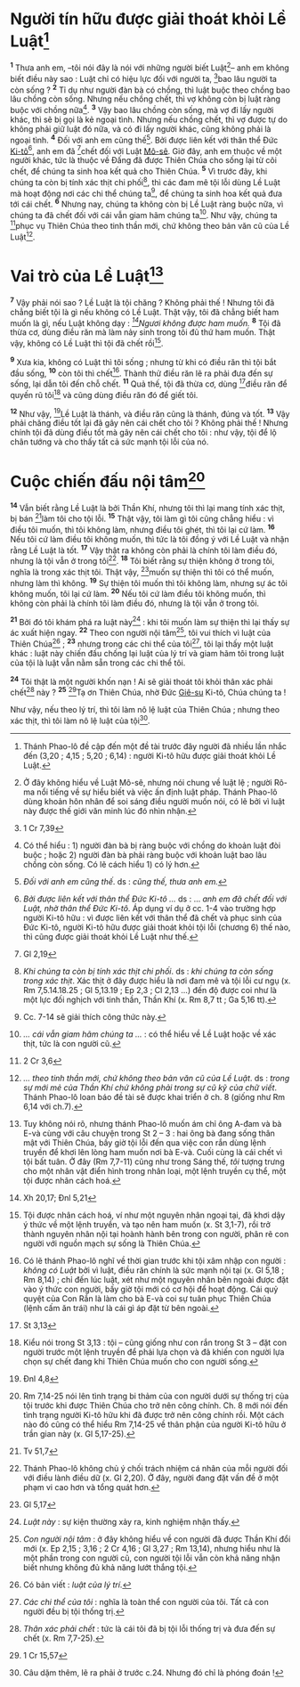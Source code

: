 # Người tín hữu được giải thoát khỏi Lề Luật[^1-39e7d329-1db0-4ffe-b425-f60c2c0777a0]

<sup><b>1</b></sup> Thưa anh em, –tôi nói đây là nói với những người biết Luật[^2-39e7d329-1db0-4ffe-b425-f60c2c0777a0]– anh em không biết điều này sao : Luật chỉ có hiệu lực đối với người ta, [^1@-39e7d329-1db0-4ffe-b425-f60c2c0777a0]bao lâu người ta còn sống ? <sup><b>2</b></sup> Tỉ dụ như người đàn bà có chồng, thì luật buộc theo chồng bao lâu chồng còn sống. Nhưng nếu chồng chết, thì vợ không còn bị luật ràng buộc với chồng nữa[^3-39e7d329-1db0-4ffe-b425-f60c2c0777a0]. <sup><b>3</b></sup> Vậy bao lâu chồng còn sống, mà vợ đi lấy người khác, thì sẽ bị gọi là kẻ ngoại tình. Nhưng nếu chồng chết, thì vợ được tự do không phải giữ luật đó nữa, và có đi lấy người khác, cũng không phải là ngoại tình. <sup><b>4</b></sup> Đối với anh em cũng thế[^4-39e7d329-1db0-4ffe-b425-f60c2c0777a0]. Bởi được liên kết với thân thể Đức [Ki-tô]()[^5-39e7d329-1db0-4ffe-b425-f60c2c0777a0], anh em đã [^2@-39e7d329-1db0-4ffe-b425-f60c2c0777a0]chết đối với Luật [Mô-sê](). Giờ đây, anh em thuộc về một người khác, tức là thuộc về Đấng đã được Thiên Chúa cho sống lại từ cõi chết, để chúng ta sinh hoa kết quả cho Thiên Chúa. <sup><b>5</b></sup> Vì trước đây, khi chúng ta còn bị tính xác thịt chi phối[^6-39e7d329-1db0-4ffe-b425-f60c2c0777a0], thì các đam mê tội lỗi dùng Lề Luật mà hoạt động nơi các chi thể chúng ta[^7-39e7d329-1db0-4ffe-b425-f60c2c0777a0], để chúng ta sinh hoa kết quả đưa tới cái chết. <sup><b>6</b></sup> Nhưng nay, chúng ta không còn bị Lề Luật ràng buộc nữa, vì chúng ta đã chết đối với cái vẫn giam hãm chúng ta[^8-39e7d329-1db0-4ffe-b425-f60c2c0777a0]. Như vậy, chúng ta [^3@-39e7d329-1db0-4ffe-b425-f60c2c0777a0]phục vụ Thiên Chúa theo tinh thần mới, chứ không theo bản văn cũ của Lề Luật[^9-39e7d329-1db0-4ffe-b425-f60c2c0777a0].

# Vai trò của Lề Luật[^10-39e7d329-1db0-4ffe-b425-f60c2c0777a0]

<sup><b>7</b></sup> Vậy phải nói sao ? Lề Luật là tội chăng ? Không phải thế ! Nhưng tôi đã chẳng biết tội là gì nếu không có Lề Luật. Thật vậy, tôi đã chẳng biết ham muốn là gì, nếu Luật không dạy : _[^4@-39e7d329-1db0-4ffe-b425-f60c2c0777a0]Ngươi không được ham muốn._ <sup><b>8</b></sup> Tội đã thừa cơ, dùng điều răn mà làm nảy sinh trong tôi đủ thứ ham muốn. Thật vậy, không có Lề Luật thì tội đã chết rồi[^11-39e7d329-1db0-4ffe-b425-f60c2c0777a0].

<sup><b>9</b></sup> Xưa kia, không có Luật thì tôi sống ; nhưng từ khi có điều răn thì tội bắt đầu sống, <sup><b>10</b></sup> còn tôi thì chết[^12-39e7d329-1db0-4ffe-b425-f60c2c0777a0]. Thành thử điều răn lẽ ra phải đưa đến sự sống, lại dẫn tôi đến chỗ chết. <sup><b>11</b></sup> Quả thế, tội đã thừa cơ, dùng [^5@-39e7d329-1db0-4ffe-b425-f60c2c0777a0]điều răn để quyến rũ tôi[^13-39e7d329-1db0-4ffe-b425-f60c2c0777a0] và cũng dùng điều răn đó để giết tôi.

<sup><b>12</b></sup> Như vậy, [^6@-39e7d329-1db0-4ffe-b425-f60c2c0777a0]Lề Luật là thánh, và điều răn cũng là thánh, đúng và tốt. <sup><b>13</b></sup> Vậy phải chăng điều tốt lại đã gây nên cái chết cho tôi ? Không phải thế ! Nhưng chính tội đã dùng điều tốt mà gây nên cái chết cho tôi : như vậy, tội để lộ chân tướng và cho thấy tất cả sức mạnh tội lỗi của nó.

# Cuộc chiến đấu nội tâm[^14-39e7d329-1db0-4ffe-b425-f60c2c0777a0]

<sup><b>14</b></sup> Vẫn biết rằng Lề Luật là bởi Thần Khí, nhưng tôi thì lại mang tính xác thịt, bị bán [^7@-39e7d329-1db0-4ffe-b425-f60c2c0777a0]làm tôi cho tội lỗi. <sup><b>15</b></sup> Thật vậy, tôi làm gì tôi cũng chẳng hiểu : vì điều tôi muốn, thì tôi không làm, nhưng điều tôi ghét, thì tôi lại cứ làm. <sup><b>16</b></sup> Nếu tôi cứ làm điều tôi không muốn, thì tức là tôi đồng ý với Lề Luật và nhận rằng Lề Luật là tốt. <sup><b>17</b></sup> Vậy thật ra không còn phải là chính tôi làm điều đó, nhưng là tội vẫn ở trong tôi[^15-39e7d329-1db0-4ffe-b425-f60c2c0777a0]. <sup><b>18</b></sup> Tôi biết rằng sự thiện không ở trong tôi, nghĩa là trong xác thịt tôi. Thật vậy, [^8@-39e7d329-1db0-4ffe-b425-f60c2c0777a0]muốn sự thiện thì tôi có thể muốn, nhưng làm thì không. <sup><b>19</b></sup> Sự thiện tôi muốn thì tôi không làm, nhưng sự ác tôi không muốn, tôi lại cứ làm. <sup><b>20</b></sup> Nếu tôi cứ làm điều tôi không muốn, thì không còn phải là chính tôi làm điều đó, nhưng là tội vẫn ở trong tôi.

<sup><b>21</b></sup> Bởi đó tôi khám phá ra luật này[^16-39e7d329-1db0-4ffe-b425-f60c2c0777a0] : khi tôi muốn làm sự thiện thì lại thấy sự ác xuất hiện ngay. <sup><b>22</b></sup> Theo con người nội tâm[^17-39e7d329-1db0-4ffe-b425-f60c2c0777a0], tôi vui thích vì luật của Thiên Chúa[^18-39e7d329-1db0-4ffe-b425-f60c2c0777a0] ; <sup><b>23</b></sup> nhưng trong các chi thể của tôi[^19-39e7d329-1db0-4ffe-b425-f60c2c0777a0], tôi lại thấy một luật khác : luật này chiến đấu chống lại luật của lý trí và giam hãm tôi trong luật của tội là luật vẫn nằm sẵn trong các chi thể tôi.

<sup><b>24</b></sup> Tôi thật là một người khốn nạn ! Ai sẽ giải thoát tôi khỏi thân xác phải chết[^20-39e7d329-1db0-4ffe-b425-f60c2c0777a0] này ? <sup><b>25</b></sup> [^9@-39e7d329-1db0-4ffe-b425-f60c2c0777a0]Tạ ơn Thiên Chúa, nhờ Đức [Giê-su]() Ki-tô, Chúa chúng ta !

Như vậy, nếu theo lý trí, thì tôi làm nô lệ luật của Thiên Chúa ; nhưng theo xác thịt, thì tôi làm nô lệ luật của tội[^21-39e7d329-1db0-4ffe-b425-f60c2c0777a0].

[^1-39e7d329-1db0-4ffe-b425-f60c2c0777a0]: Thánh Phao-lô đề cập đến một đề tài trước đây người đã nhiều lần nhắc đến (3,20 ; 4,15 ; 5,20 ; 6,14) : người Ki-tô hữu được giải thoát khỏi Lề Luật.

[^2-39e7d329-1db0-4ffe-b425-f60c2c0777a0]: Ở đây không hiểu về Luật Mô-sê, nhưng nói chung về luật lệ ; người Rô-ma nổi tiếng về sự hiểu biết và việc ấn định luật pháp. Thánh Phao-lô dùng khoản hôn nhân để soi sáng điều người muốn nói, có lẽ bởi vì luật này được thế giới văn minh lúc đó nhìn nhận.

[^3-39e7d329-1db0-4ffe-b425-f60c2c0777a0]: Có thể hiểu : 1) người đàn bà bị ràng buộc với chồng do khoản luật đòi buộc ; hoặc 2) người đàn bà phải ràng buộc với khoản luật bao lâu chồng còn sống. Có lẽ cách hiểu 1) có lý hơn.

[^4-39e7d329-1db0-4ffe-b425-f60c2c0777a0]: _Đối với anh em cũng thế_. ds : _cũng thế, thưa anh em._

[^5-39e7d329-1db0-4ffe-b425-f60c2c0777a0]: _Bởi được liên kết với thân thể Đức Ki-tô ..._ ds : ... _anh em đã chết đối với Luật, nhờ thân thể Đức Ki-tô_. Áp dụng ví dụ ở cc. 1-4 vào trường hợp người Ki-tô hữu : vì được liên kết với thân thể đã chết và phục sinh của Đức Ki-tô, người Ki-tô hữu được giải thoát khỏi tội lỗi (chương 6) thế nào, thì cũng được giải thoát khỏi Lề Luật như thế.

[^6-39e7d329-1db0-4ffe-b425-f60c2c0777a0]: _Khi chúng ta còn bị tính xác thịt chi phối_. ds : _khi chúng ta còn sống trong xác thịt_. Xác thịt ở đây được hiểu là nơi đam mê và tội lỗi cư ngụ (x. Rm 7,5.14.18.25 ; Gl 5,13.19 ; Ep 2,3 ; Cl 2,13 ...) đến độ được coi như là một lực đối nghịch với tinh thần, Thần Khí (x. Rm 8,7 tt ; Ga 5,16 tt).

[^7-39e7d329-1db0-4ffe-b425-f60c2c0777a0]: Cc. 7-14 sẽ giải thích công thức này.

[^8-39e7d329-1db0-4ffe-b425-f60c2c0777a0]: _... cái vẫn giam hãm chúng ta ..._ : có thể hiểu về Lề Luật hoặc về xác thịt, tức là con người cũ.

[^9-39e7d329-1db0-4ffe-b425-f60c2c0777a0]: _... theo tinh thần mới, chứ không theo bản văn cũ của Lề Luật_. ds : _trong sự mới mẻ của Thần Khí chứ không phải trong sự cũ kỹ của chữ viết_. Thánh Phao-lô loan báo đề tài sẽ được khai triển ở ch. 8 (giống như Rm 6,14 với ch.7).

[^10-39e7d329-1db0-4ffe-b425-f60c2c0777a0]: Tuy không nói rõ, nhưng thánh Phao-lô muốn ám chỉ ông A-đam và bà E-và cùng với câu chuyện trong St 2 – 3 : hai ông bà đang sống thân mật với Thiên Chúa, bấy giờ tội lỗi đến qua việc con rắn dùng lệnh truyền để khơi lên lòng ham muốn nơi bà E-và. Cuối cùng là cái chết vì tội bất tuân. Ở đây (Rm 7,7-11) cũng như trong Sáng thế, _tôi_ tượng trưng cho một nhân vật điển hình trong nhân loại, một lệnh truyền cụ thể, một tội được nhân cách hoá.

[^11-39e7d329-1db0-4ffe-b425-f60c2c0777a0]: Tội được nhân cách hoá, ví như một nguyên nhân ngoại tại, đã khơi dậy ý thức về một lệnh truyền, và tạo nên ham muốn (x. St 3,1-7), rồi trở thành nguyên nhân nội tại hoành hành bên trong con người, phân rẽ con người với nguồn mạch sự sống là Thiên Chúa.

[^12-39e7d329-1db0-4ffe-b425-f60c2c0777a0]: Có lẽ thánh Phao-lô nghĩ về thời gian trước khi tội xâm nhập con người : _không có Luật_ bởi vì luật, điều răn chính là sức mạnh nội tại (x. Gl 5,18 ; Rm 8,14) ; chỉ đến lúc luật, xét như một nguyên nhân bên ngoài được đặt vào ý thức con người, bấy giờ tội mới có cơ hội để hoạt động. Cái quỷ quyệt của Con Rắn là làm cho bà E-và coi sự tuân phục Thiên Chúa (lệnh cấm ăn trái) như là cái gì áp đặt từ bên ngoài.

[^13-39e7d329-1db0-4ffe-b425-f60c2c0777a0]: Kiểu nói trong St 3,13 : tội – cũng giống như con rắn trong St 3 – đặt con người trước một lệnh truyền để phải lựa chọn và đã khiến con người lựa chọn sự chết đang khi Thiên Chúa muốn cho con người sống.

[^14-39e7d329-1db0-4ffe-b425-f60c2c0777a0]: Rm 7,14-25 nói lên tình trạng bi thảm của con người dưới sự thống trị của tội trước khi được Thiên Chúa cho trở nên công chính. Ch. 8 mới nói đến tình trạng người Ki-tô hữu khi đã được trở nên công chính rồi. Một cách nào đó cũng có thể hiểu Rm 7,14-25 về thân phận của người Ki-tô hữu ở trần gian này (x. Gl 5,17-25).

[^15-39e7d329-1db0-4ffe-b425-f60c2c0777a0]: Thánh Phao-lô không chủ ý chối trách nhiệm cá nhân của mỗi người đối với điều lành điều dữ (x. Gl 2,20). Ở đây, người đang đặt vấn đề ở một phạm vi cao hơn và tổng quát hơn.

[^16-39e7d329-1db0-4ffe-b425-f60c2c0777a0]: _Luật này_ : sự kiện thường xảy ra, kinh nghiệm nhận thấy.

[^17-39e7d329-1db0-4ffe-b425-f60c2c0777a0]: _Con người nội tâm_ : ở đây không hiểu về con người đã được Thần Khí đổi mới (x. Ep 2,15 ; 3,16 ; 2 Cr 4,16 ; Gl 3,27 ; Rm 13,14), nhưng hiểu như là một phần trong con người cũ, con người tội lỗi vẫn còn khả năng nhận biết nhưng không đủ khả năng lướt thắng tội.

[^18-39e7d329-1db0-4ffe-b425-f60c2c0777a0]: Có bản viết : _luật của lý trí_.

[^19-39e7d329-1db0-4ffe-b425-f60c2c0777a0]: _Các chi thể của tôi_ : nghĩa là toàn thể con người của tôi. Tất cả con người đều bị tội thống trị.

[^20-39e7d329-1db0-4ffe-b425-f60c2c0777a0]: _Thân xác phải chết_ : tức là cái tôi đã bị tội lỗi thống trị và đưa đến sự chết (x. Rm 7,7-25).

[^21-39e7d329-1db0-4ffe-b425-f60c2c0777a0]: Câu dặm thêm, lẽ ra phải ở trước c.24. Nhưng đó chỉ là phóng đoán !

[^1@-39e7d329-1db0-4ffe-b425-f60c2c0777a0]: 1 Cr 7,39

[^2@-39e7d329-1db0-4ffe-b425-f60c2c0777a0]: Gl 2,19

[^3@-39e7d329-1db0-4ffe-b425-f60c2c0777a0]: 2 Cr 3,6

[^4@-39e7d329-1db0-4ffe-b425-f60c2c0777a0]: Xh 20,17; Đnl 5,21

[^5@-39e7d329-1db0-4ffe-b425-f60c2c0777a0]: St 3,13

[^6@-39e7d329-1db0-4ffe-b425-f60c2c0777a0]: Đnl 4,8

[^7@-39e7d329-1db0-4ffe-b425-f60c2c0777a0]: Tv 51,7

[^8@-39e7d329-1db0-4ffe-b425-f60c2c0777a0]: Gl 5,17

[^9@-39e7d329-1db0-4ffe-b425-f60c2c0777a0]: 1 Cr 15,57
